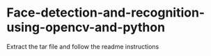 # Face-detection-and-recognition-using-opencv-and-python
Extract the tar file and follow the readme instructions
